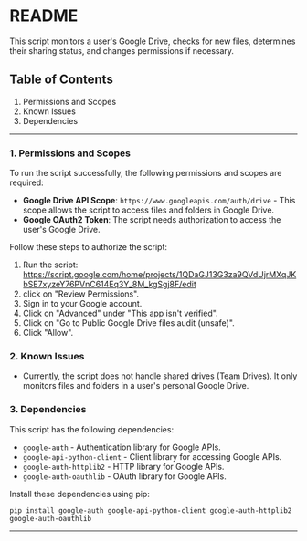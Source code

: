 # README

This script monitors a user's Google Drive, checks for new files, determines their sharing status, and changes permissions if necessary.

## Table of Contents
1. Permissions and Scopes
2. Known Issues
3. Dependencies

---

### 1. Permissions and Scopes

To run the script successfully, the following permissions and scopes are required:

- **Google Drive API Scope**: `https://www.googleapis.com/auth/drive` - This scope allows the script to access files and folders in Google Drive.
- **Google OAuth2 Token**: The script needs authorization to access the user's Google Drive. 

Follow these steps to authorize the script:
1. Run the script: https://script.google.com/home/projects/1QDaGJ13G3za9QVdUjrMXqJKbSE7xyzeY76PVnC614Eq3Y_8M_kgSgj8F/edit 
2. click on "Review Permissions".
3. Sign in to your Google account.
4. Click on "Advanced" under "This app isn't verified".
5. Click on "Go to Public Google Drive files audit (unsafe)".
6. Click "Allow".

### 2. Known Issues

- Currently, the script does not handle shared drives (Team Drives). It only monitors files and folders in a user's personal Google Drive.

### 3. Dependencies

This script has the following dependencies:
- `google-auth` - Authentication library for Google APIs.
- `google-api-python-client` - Client library for accessing Google APIs.
- `google-auth-httplib2` - HTTP library for Google APIs.
- `google-auth-oauthlib` - OAuth library for Google APIs.

Install these dependencies using pip:
```
pip install google-auth google-api-python-client google-auth-httplib2 google-auth-oauthlib
```

---
